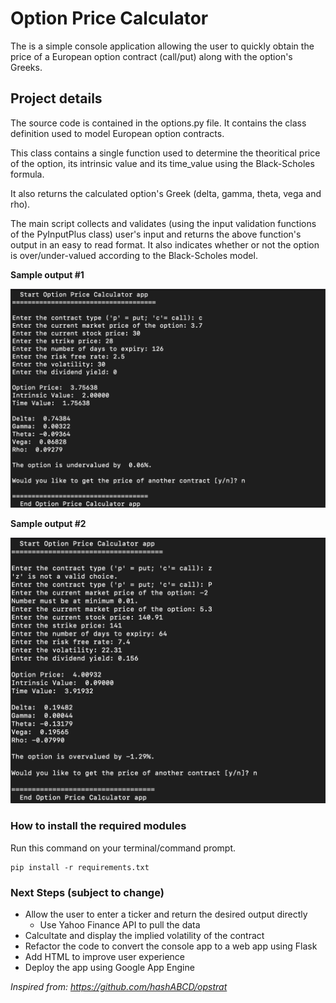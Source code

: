 # Option Price Calculator

The is a simple console application allowing the user to quickly obtain the price of a European option contract (call/put) along with the option's Greeks.

## Project details

The source code is contained in the options.py file. It contains the class definition used to model European option contracts.

This class contains a single function used to determine the theoritical price of the option, its intrinsic value and its time_value using the Black-Scholes formula.

It also returns the calculated option's Greek (delta, gamma, theta, vega and rho).

The main script collects and validates (using the input validation functions of the PyInputPlus class) user's input and returns the above function's output in an easy to read format. It also indicates whether or not the option is over/under-valued according to the Black-Scholes model.

**Sample output #1**

![Sample_1](sample_output_1.png)

**Sample output #2**

![Sample_2](sample_output_2.png)

### How to install the required modules

Run this command on your terminal/command prompt.
```
pip install -r requirements.txt
```
### Next Steps (subject to change)

* Allow the user to enter a ticker and return the desired output directly
    * Use Yahoo Finance API to pull the data
* Calcultate and display the implied volatility of the contract
* Refactor the code to convert the console app to a web app using Flask 
* Add HTML to improve user experience
* Deploy the app using Google App Engine

*Inspired from: https://github.com/hashABCD/opstrat*

